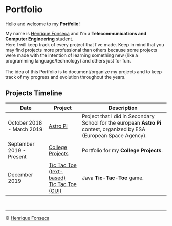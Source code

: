 # Portfolio

Hello and welcome to my **Portfolio**!

My name is [Henrique Fonseca](https://github.com/henrique-efonseca) and I'm a **Telecommunications and Computer Engineering** student. <br>
Here I will keep track of every project that I've made. Keep in mind that you may find projects more professional than others because some projects were made with the intention of learning something new (like a programming language/technology) and others just for fun. <br>
<br>
The idea of this Portfolio is to document/organize my projects and to keep track of my progress and evolution throughout the years.


## Projects Timeline

| Date| Project| Description|
|---	|---	|---	|
|October 2018 - March 2019| [Astro Pi](https://github.com/henrique-efonseca/Astro-Pi)| Project that I did in Secondary School for the european **Astro Pi** contest, organized by ESA (European Space Agency).|
|September 2019 - Present | [College Projects](https://github.com/henrique-efonseca/College-Projects)| Portfolio for my **College Projects**.|
| December 2019| [Tic Tac Toe (text-based)](https://github.com/henrique-efonseca/Portfolio/tree/master/Tic-Tac-Toe) <br> [Tic Tac Toe (GUI)](https://github.com/henrique-efonseca/Portfolio/tree/master/Tic-Tac-Toe-GUI)| Java **Tic-Tac-Toe** game.|

<br>


---

© [Henrique Fonseca](https://github.com/henrique-efonseca)
